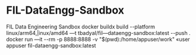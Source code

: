 # FIL-DataEngg-Sandbox
FIL Data Engineering Sandbox
docker buildx build --platform linux/arm64,|inux/amd64 —t tbadyaI/fiI—dataengg-sandbox:latest --push . docker
run —it --rm -p 8888:8888 -v "$(pwd):/home/appuser/work" «user appuser fil-dataengg-sandbox:latest